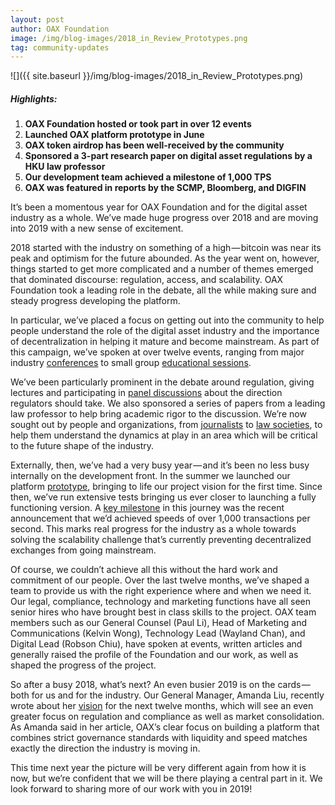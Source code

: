 ```yaml
---
layout: post
author: OAX Foundation
image: /img/blog-images/2018_in_Review_Prototypes.png
tag: community-updates
---
```

![]({{ site.baseurl }}/img/blog-images/2018_in_Review_Prototypes.png)

##### Highlights:
1. **OAX Foundation hosted or took part in over 12 events**
2. **Launched OAX platform prototype in June**
3. **OAX token airdrop has been well-received by the community**
4. **Sponsored a 3-part research paper on digital asset regulations by a HKU law professor**
5. **Our development team achieved a milestone of 1,000 TPS**
6. **OAX was featured in reports by the SCMP, Bloomberg, and DIGFIN**

It’s been a momentous year for OAX Foundation and for the digital asset industry as a whole. We’ve made huge progress over 2018 and are moving into 2019 with a new sense of excitement.

2018 started with the industry on something of a high — bitcoin was near its peak and optimism for the future abounded. As the year went on, however, things started to get more complicated and a number of themes emerged that dominated discourse: regulation, access, and scalability. OAX Foundation took a leading role in the debate, all the while making sure and steady progress developing the platform.

In particular, we’ve placed a focus on getting out into the community to help people understand the role of the digital asset industry and the importance of decentralization in helping it mature and become mainstream. As part of this campaign, we’ve spoken at over twelve events, ranging from major industry [conferences](https://medium.com/@OAX_Foundation/wrap-up-from-consensus-spreading-the-words-about-oax-72ba114eb657) to small group [educational sessions](https://medium.com/@OAX_Foundation/an-evening-lecture-on-blockchain-and-decentralized-exchanges-a0f44107ef19).

We’ve been particularly prominent in the debate around regulation, giving lectures and participating in [panel discussions](https://medium.com/@OAX_Foundation/moving-the-regulatory-debate-onwards-531478215d29) about the direction regulators should take. We also sponsored a series of papers from a leading law professor to help bring academic rigor to the discussion. We’re now sought out by people and organizations, from [journalists](https://www.digfingroup.com/dex/) to [law societies](https://medium.com/@OAX_Foundation/helping-the-legal-community-unblock-the-blockchain-dc909ef6a377), to help them understand the dynamics at play in an area which will be critical to the future shape of the industry.

Externally, then, we’ve had a very busy year — and it’s been no less busy internally on the development front. In the summer we launched our platform [prototype](https://medium.com/@OAX_Foundation/oax-foundation-revolutionizes-digital-asset-trading-with-launch-of-decentralized-platform-prototype-f64c78207e68), bringing to life our project vision for the first time. Since then, we’ve run extensive tests bringing us ever closer to launching a fully functioning version. A [key milestone](https://medium.com/@OAX_Foundation/a-giant-leap-for-decentralization-47a01c17084a) in this journey was the recent announcement that we’d achieved speeds of over 1,000 transactions per second. This marks real progress for the industry as a whole towards solving the scalability challenge that’s currently preventing decentralized exchanges from going mainstream.

Of course, we couldn’t achieve all this without the hard work and commitment of our people. Over the last twelve months, we’ve shaped a team to provide us with the right experience where and when we need it. Our legal, compliance, technology and marketing functions have all seen senior hires who have brought best in class skills to the project. OAX team members such as our General Counsel (Paul Li), Head of Marketing and Communications (Kelvin Wong), Technology Lead (Wayland Chan), and Digital Lead (Robson Chiu), have spoken at events, written articles and generally raised the profile of the Foundation and our work, as well as shaped the progress of the project.

So after a busy 2018, what’s next? An even busier 2019 is on the cards — both for us and for the industry. Our General Manager, Amanda Liu, recently wrote about her [vision](https://medium.com/@OAX_Foundation/a-view-of-the-future-d2a675a9c1bb) for the next twelve months, which will see an even greater focus on regulation and compliance as well as market consolidation. As Amanda said in her article, OAX’s clear focus on building a platform that combines strict governance standards with liquidity and speed matches exactly the direction the industry is moving in.

This time next year the picture will be very different again from how it is now, but we’re confident that we will be there playing a central part in it. We look forward to sharing more of our work with you in 2019!
